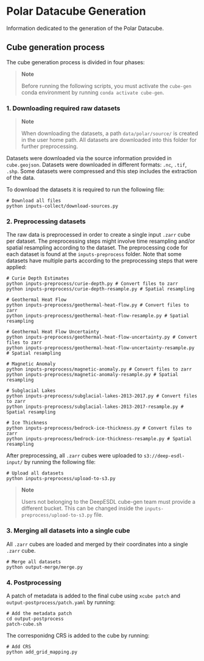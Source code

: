 # Polar Datacube Generation

Information dedicated to the generation of the Polar Datacube.

## Cube generation process

The cube generation process is divided in four phases:

> **Note**
>
> Before running the following scripts, you must activate the `cube-gen` conda environment by running `conda activate cube-gen`.

### 1. Downloading required raw datasets

> **Note**
>
> When downloading the datasets, a path `data/polar/source/` is created in the user home path. All datasets are downloaded into this folder for further preprocessing.

Datasets were downloaded via the source information provided in `cube.geojson`. Datasets were downloaded in different formats: `.nc`, `.tif`, `.shp`. Some datasets were compressed and this step includes the extraction of the data.

To download the datasets it is required to run the following file:

```
# Download all files
python inputs-collect/download-sources.py
```

### 2. Preprocessing datasets

The raw data is preprocessed in order to create a single input `.zarr` cube per dataset. The preprocessing steps might involve time resampling and/or spatial resampling according to the dataset. The preprocessing code for each dataset is found at the `inputs-preprocess` folder. Note that some datasets have multiple parts according to the preprocessing steps that were applied:

```
# Curie Depth Estimates
python inputs-preprocess/curie-depth.py # Convert files to zarr
python inputs-preprocess/curie-depth-resample.py # Spatial resampling

# Geothermal Heat Flow
python inputs-preprocess/geothermal-heat-flow.py # Convert files to zarr
python inputs-preprocess/geothermal-heat-flow-resample.py # Spatial resampling

# Geothermal Heat Flow Uncertainty
python inputs-preprocess/geothermal-heat-flow-uncertainty.py # Convert files to zarr
python inputs-preprocess/geothermal-heat-flow-uncertainty-resample.py # Spatial resampling

# Magnetic Anomaly
python inputs-preprocess/magnetic-anomaly.py # Convert files to zarr
python inputs-preprocess/magnetic-anomaly-resample.py # Spatial resampling

# Subglacial Lakes
python inputs-preprocess/subglacial-lakes-2013-2017.py # Convert files to zarr
python inputs-preprocess/subglacial-lakes-2013-2017-resample.py # Spatial resampling

# Ice Thickness
python inputs-preprocess/bedrock-ice-thickness.py # Convert files to zarr
python inputs-preprocess/bedrock-ice-thickness-resample.py # Spatial resampling
```

After preprocessing, all `.zarr` cubes were uploaded to `s3://deep-esdl-input/` by running the following file:

```
# Upload all datasets
python inputs-preprocess/upload-to-s3.py
```

> **Note**
>
> Users not belonging to the DeepESDL cube-gen team must provide a different bucket. This can be changed inside the `inputs-preprocess/upload-to-s3.py` file.

### 3. Merging all datasets into a single cube

All `.zarr` cubes are loaded and merged by their coordinates into a single `.zarr` cube.

```
# Merge all datasets
python output-merge/merge.py
```

### 4. Postprocessing

A patch of metadata is added to the final cube using `xcube patch` and `output-postprocess/patch.yaml` by running:

```
# Add the metadata patch
cd output-postprocess
patch-cube.sh
```

The corresponidng CRS is added to the cube by running:

```
# Add CRS
python add_grid_mapping.py
```